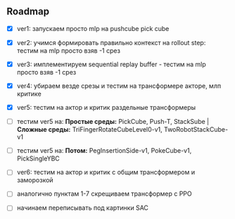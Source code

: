 ## Roadmap

- [x] ver1: запускаем просто mlp на pushcube pick cube
- [x] ver2: учимся формировать правильно контекст на rollout step: тестим на mlp просто взяв -1 срез
- [x] ver3: имплементируем sequential replay buffer - тестим на mlp просто взяв -1 срез 
- [x] ver4: убираем везде срезы и тестим на трансформере акторе, млп критике 
- [x] ver5: тестим на актор и критик раздельные трансформеры
- [ ] тестим ver5 на: **Простые среды:** PickCube, Push-T, StackSube | **Сложные среды:** TriFingerRotateCubeLevel0-v1, TwoRobotStackCube-v1
- [ ] тестим ver5 на: **Потом:** PegInsertionSide-v1, PokeCube-v1, PickSingleYBC
- [ ] ver6: тестим на актор и критик с общим трансформером и заморозкой

- [ ] аналогично пунктам 1-7 скрещиваем трансформер с PPO 
- [ ] начинаем переписывать под картинки SAC
